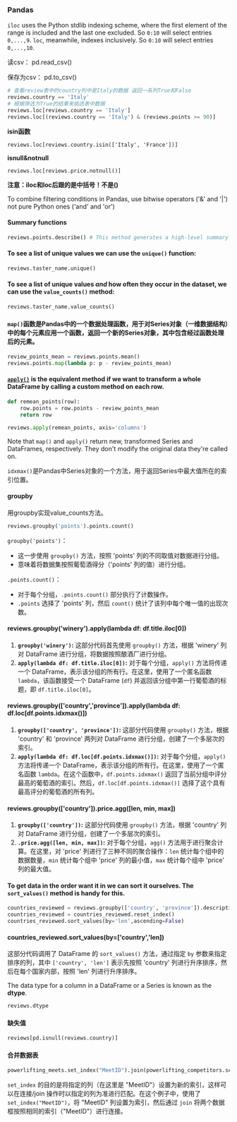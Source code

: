 ### Pandas

`iloc` uses the Python stdlib indexing scheme, where the first element of the range is included and the last one excluded. So `0:10` will select entries `0,...,9`. `loc`, meanwhile, indexes inclusively. So `0:10` will select entries `0,...,10`.

读csv： pd.read_csv()

保存为csv： pd.to_csv()

```python
# 查看review表中的country列中是Italy的数据 返回一系列True和False
reviews.country == 'Italy'
# 根据筛选为True的结果来挑选表中数据
reviews.loc[reviews.country == 'Italy']
reviews.loc[(reviews.country == 'Italy') & (reviews.points >= 90)]
```

**isin函数**

```
reviews.loc[reviews.country.isin(['Italy', 'France'])]
```

**isnull&notnull**

```
reviews.loc[reviews.price.notnull()]
```

**注意：iloc和loc后跟的是中括号！不是()**

To combine filtering conditions in Pandas, use bitwise operators ('&' and '|') not pure Python ones ('and' and 'or')

#### Summary functions

```python
reviews.points.describe() # This method generates a high-level summary of the attributes of the given column.
```

#### To see a list of unique values we can use the `unique()` function:

```python
reviews.taster_name.unique()
```

#### To see a list of unique values *and* how often they occur in the dataset, we can use the `value_counts()` method:

```python
reviews.taster_name.value_counts()
```

#### `map()`函数是Pandas中的一个数据处理函数，用于对Series对象（一维数据结构）中的每个元素应用一个函数，返回一个新的Series对象，其中包含经过函数处理后的元素。

```python
review_points_mean = reviews.points.mean()
reviews.points.map(lambda p: p - review_points_mean)
```

#### [`apply()`](https://pandas.pydata.org/pandas-docs/stable/generated/pandas.DataFrame.apply.html) is the equivalent method if we want to transform a whole DataFrame by calling a custom method on each row.

```python
def remean_points(row):
    row.points = row.points - review_points_mean
    return row

reviews.apply(remean_points, axis='columns')
```

Note that `map()` and `apply()` return new, transformed Series and DataFrames, respectively. They don't modify the original data they're called on.

`idxmax()`是Pandas中Series对象的一个方法，用于返回Series中最大值所在的索引位置。

#### groupby

用groupby实现value_counts方法。

```python
reviews.groupby('points').points.count()
```

`groupby('points')`：

- 这一步使用 `groupby()` 方法，按照 'points' 列的不同取值对数据进行分组。
- 意味着将数据集按照葡萄酒得分（'points' 列的值）进行分组。

`.points.count()`：

- 对于每个分组，`.points.count()` 部分执行了计数操作。
- `.points` 选择了 'points' 列，然后 `count()` 统计了该列中每个唯一值的出现次数。

#### reviews.groupby('winery').apply(lambda df: df.title.iloc[0])

1. **`groupby('winery')`:** 这部分代码首先使用 `groupby()` 方法，根据 'winery' 列对 DataFrame 进行分组，将数据按照酿酒厂进行分组。
2. **`apply(lambda df: df.title.iloc[0])`:** 对于每个分组，`apply()` 方法将传递一个 DataFrame，表示该分组的所有行。在这里，使用了一个匿名函数 `lambda`，该函数接受一个 DataFrame (`df`) 并返回该分组中第一行葡萄酒的标题，即 `df.title.iloc[0]`。

#### reviews.groupby(['country','province']).apply(lambda df: df.loc[df.points.idxmax()])

1. **`groupby(['country', 'province'])`:** 这部分代码使用 `groupby()` 方法，根据 'country' 和 'province' 两列对 DataFrame 进行分组，创建了一个多层次的索引。
2. **`apply(lambda df: df.loc[df.points.idxmax()])`:** 对于每个分组，`apply()` 方法将传递一个 DataFrame，表示该分组的所有行。在这里，使用了一个匿名函数 `lambda`。在这个函数中，`df.points.idxmax()` 返回了当前分组中评分最高的葡萄酒的索引。然后，`df.loc[df.points.idxmax()]` 选择了这个具有最高评分的葡萄酒的所有列。

#### reviews.groupby(['country']).price.agg([len, min, max])

1. **`groupby(['country'])`:** 这部分代码使用 `groupby()` 方法，根据 'country' 列对 DataFrame 进行分组，创建了一个多层次的索引。
2. **`.price.agg([len, min, max])`:** 对于每个分组，`agg()` 方法用于进行聚合计算。在这里，对 'price' 列进行了三种不同的聚合操作：`len` 统计每个组中的数据数量，`min` 统计每个组中 'price' 列的最小值，`max` 统计每个组中 'price' 列的最大值。

#### To get data in the order want it in we can sort it ourselves. The `sort_values()` method is handy for this.

```python
countries_reviewed = reviews.groupby(['country', 'province']).description.agg([len])
countries_reviewed = countries_reviewed.reset_index()
countries_reviewed.sort_values(by='len',ascending=False)
```

#### countries_reviewed.sort_values(by=['country','len])

这部分代码调用了 DataFrame 的 `sort_values()` 方法，通过指定 `by` 参数来指定排序的列，其中 `['country', 'len']` 表示先按照 'country' 列进行升序排序，然后在每个国家内部，按照 'len' 列进行升序排序。

The data type for a column in a DataFrame or a Series is known as the **dtype**.

```python
reviews.dtype
```

#### 缺失值

```python
reviews[pd.isnull(reviews.country)]
```

#### 合并数据表

```python
powerlifting_meets.set_index("MeetID").join(powerlifting_competitors.set_index("MeetID"))
```

`set_index` 的目的是将指定的列（在这里是 "MeetID"）设置为新的索引，这样可以在连接/join 操作时以指定的列为准进行匹配。在这个例子中，使用了 `set_index("MeetID")`，将 "MeetID" 列设置为索引，然后通过 `join` 将两个数据框按照相同的索引（"MeetID"）进行连接。
